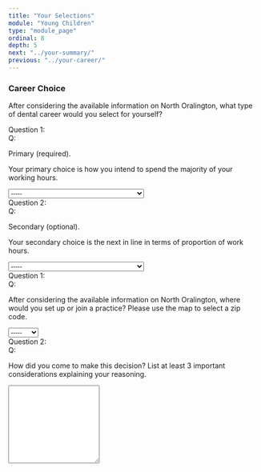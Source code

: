 ```yaml
---
title: "Your Selections"
module: "Young Children"
type: "module_page"
ordinal: 8
depth: 5
next: "../your-summary/"
previous: "../your-career/"
---
```

<h3>Career Choice</h3><div class="pageblock">


<div class='question'>
<p>After considering the available information on North Oralington, what type of dental career would you select for yourself?</p>
</div>




  


<div class="cases"><div class="casetitle">Question 1:</div><div class="casecontent"><div class="casequestion"><div class="casequestion-text clearfix"><div class="q-mod5">Q:</div><div class="question-text"><div class='question'><p>Primary (required).</p></div><div class='question-subhead'><p>Your primary choice is how you intend to spend the majority of your working hours.</p></div></div></div><select name="pageblock-46-question24"><option value="-----"
    >-----</option><option value="Solo private practice"
    >Solo private practice</option><option value="Group private practice"
    >Group private practice</option><option value="Solo private practice accepting Medicaid"
    >Solo private practice accepting Medicaid</option><option value="Group private practice accepting Medicaid"
    >Group private practice accepting Medicaid</option><option value="Community health center"
    >Community health center</option><option value="Dental school"
    >Dental school</option><option value="Hospital"
    >Hospital</option></select></div></div></div>

  


<div class="cases"><div class="casetitle">Question 2:</div><div class="casecontent"><div class="casequestion"><div class="casequestion-text clearfix"><div class="q-mod5">Q:</div><div class="question-text"><div class='question'><p>Secondary (optional).</p></div><div class='question-subhead'><p>Your secondary choice is the next in line in terms of proportion of work hours.</p></div></div></div><select name="pageblock-46-question25"><option value="-----"
    >-----</option><option value="Solo private practice"
    >Solo private practice</option><option value="Group private practice"
    >Group private practice</option><option value="Solo private practice accepting Medicaid"
    >Solo private practice accepting Medicaid</option><option value="Group private practice accepting Medicaid"
    >Group private practice accepting Medicaid</option><option value="Community health center"
    >Community health center</option><option value="Dental school"
    >Dental school</option><option value="Hospital"
    >Hospital</option></select></div></div></div>





</div><div class="pageblock">







  


<div class="cases"><div class="casetitle">Question 1:</div><div class="casecontent"><div class="casequestion"><div class="casequestion-text clearfix"><div class="q-mod5">Q:</div><div class="question-text"><div class='question'><p>After considering the available information on North Oralington, where would you  set up or join a practice? Please use the map to select a zip code.</p></div></div></div><select name="pageblock-56-question46"><option value="-----"
    >-----</option><option value="10001"
    >10001</option><option value="10002"
    >10002</option><option value="10003"
    >10003</option><option value="10004"
    >10004</option><option value="10005"
    >10005</option><option value="10006"
    >10006</option><option value="10007"
    >10007</option><option value="10008"
    >10008</option><option value="10009"
    >10009</option><option value="10010"
    >10010</option><option value="10011"
    >10011</option><option value="10012"
    >10012</option><option value="10013"
    >10013</option><option value="10014"
    >10014</option><option value="10015"
    >10015</option><option value="10016"
    >10016</option><option value="10017"
    >10017</option><option value="10018"
    >10018</option><option value="10019"
    >10019</option><option value="10020"
    >10020</option><option value="10021"
    >10021</option><option value="10022"
    >10022</option><option value="10023"
    >10023</option><option value="10024"
    >10024</option><option value="10025"
    >10025</option><option value="10026"
    >10026</option><option value="10027"
    >10027</option><option value="10028"
    >10028</option><option value="10029"
    >10029</option><option value="10030"
    >10030</option><option value="10031"
    >10031</option><option value="10032"
    >10032</option><option value="10033"
    >10033</option><option value="10034"
    >10034</option><option value="10035"
    >10035</option><option value="10036"
    >10036</option><option value="10037"
    >10037</option><option value="10038"
    >10038</option><option value="10039"
    >10039</option><option value="10040"
    >10040</option><option value="10041"
    >10041</option><option value="10042"
    >10042</option><option value="10043"
    >10043</option><option value="10044"
    >10044</option><option value="10045"
    >10045</option><option value="10046"
    >10046</option><option value="10047"
    >10047</option><option value="10048"
    >10048</option><option value="10049"
    >10049</option></select></div></div></div>

  


<div class="cases"><div class="casetitle">Question 2:</div><div class="casecontent"><div class="casequestion"><div class="casequestion-text clearfix"><div class="q-mod5">Q:</div><div class="question-text"><div class='question'><p>How did you come to make this decision? List at least 3 important considerations explaining your reasoning.</p></div></div></div><textarea rows="10" name="pageblock-56-question47" class="form-control"></textarea></div></div></div>





</div>